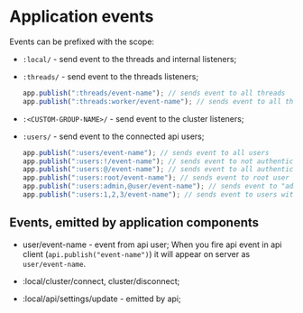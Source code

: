 # Application events

Events can be prefixed with the scope:

-   `:local/` - send event to the threads and internal listeners;

-   `:threads/` - send event to the threads listeners;

    ```javascript
    app.publish(":threads/event-name"); // sends event to all threads
    app.publish(":threads:worker/event-name"); // sends event to all threads, named "worker"
    ```

-   `:<CUSTOM-GROUP-NAME>/` - send event to the cluster listeners;

-   `:users/` - send event to the connected api users;
    ```javascript
    app.publish(":users/event-name"); // sends event to all users
    app.publish(":users:!/event-name"); // sends event to not authenticated user
    app.publish(":users:@/event-name"); // sends event to all authenticated user
    app.publish(":users:root/event-name"); // sends event to root user
    app.publish(":users:admin,@user/event-name"); // sends event to "admin" and "user" users groups
    app.publish(":users:1,2,3/event-name"); // sends event to users with id 1, 2 and 3
    ```

## Events, emitted by application components

-   user/event-name - event from api user;
    When you fire api event in api client (`api.publish("event-name")`) it will appear on server as `user/event-name`.

-   :local/cluster/connect, cluster/disconnect;
-   :local/api/settings/update - emitted by api;
